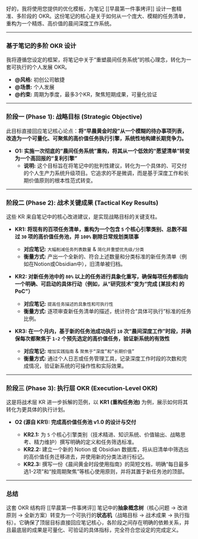 好的，我将使用您提供的优化模板，为笔记 [[早晨第一件事烤评]] 设计一套精准、多阶段的 OKR。这份笔记的核心是关于如何从一个庞大、模糊的任务清单，重构为一个精炼、高价值的晨间深度工作系统。

---

### **基于笔记的多阶 OKR 设计**

我将遵循您设定的框架，将笔记中关于“重塑晨间任务系统”的核心理念，转化为一套可执行的个人发展 OKR。

*   **@风格:** 初创公司敏捷
*   **@场景:** 个人发展
*   **@约束:** 周期为季度，最多3个KR，聚焦短期成果，可量化验证

---

### **阶段一 (Phase 1): 战略目标 (Strategic Objective)**

此目标直接回应笔记核心论点：**将“早晨黄金时段”从一个模糊的待办事项列表，改造为一个可量化、可聚焦的高价值任务执行引擎，系统性地构建长期竞争力。**

*   **O1: 实施一次彻底的“晨间任务系统”重构，将其从一个低效的“愿望清单”转变为一个高回报的“复利引擎”**
    *   **说明:** 这个目标旨在将笔记中的批判性建议，转化为一个具体的、可交付的个人生产力系统升级项目。它追求的不是微调，而是基于深度工作和长期价值原则的根本性范式转变。

---

### **阶段二 (Phase 2): 战术关键成果 (Tactical Key Results)**

这些 KR 来自笔记中的核心改进建议，是实现战略目标的关键支柱。

*   **KR1: 将现有的百项任务清单，重构为一个包含 `5` 个核心引擎类别、总数不超过 `30` 项的高价值任务池，并 `100%` 剔除日常规划类琐事**
    *   **对应笔记:** `大幅削减任务列表数量` & `简化并重塑优先级/分类`
    *   **衡量方式:** 产出一个全新的、符合上述数量和分类标准的新任务清单（例如在Notion或Obsidian中），旧清单被归档。

*   **KR2: 对新任务池中的 `80%` 以上的任务进行具象化重写，确保每项任务都指向一个明确、可启动的具体行动（例如，从“研究技术”变为“完成 [某技术] 的 PoC”）**
    *   **对应笔记:** `提高任务描述的具象性和可执行性`
    *   **衡量方式:** 逐项审查新任务清单的描述，统计符合“具体可执行”标准的任务比例。

*   **KR3: 在一个月内，基于新的任务池成功执行 `10` 次“晨间深度工作”时段，并确保每次都聚焦于 `1-2` 个预先选定的高价值任务，验证新系统的有效性**
    *   **对应笔记:** `增加实践指南` & `聚焦于“深度”和“长期价值”`
    *   **衡量方式:** 通过个人日志或任务管理工具，记录深度工作时段的次数和完成情况，验证新系统的可操作性和实际效果。

---

### **阶段三 (Phase 3): 执行层 OKR (Execution-Level OKR)**

这是将战术层 KR 进一步拆解的范例，以 **KR1 (重构任务池)** 为例，展示如何将其转化为更具体的执行计划。

*   **O2 (源自 KR1): 完成高价值任务池 v1.0 的设计与交付**

    *   **KR2.1:** 为 `5` 个核心引擎类别（技术精进、知识系统、价值输出、战略思考、精力维护）撰写明确的定义和任务筛选标准。
    *   **KR2.2:** 建立一个新的 Notion 或 Obsidian 数据库，将从旧清单中筛选出的高价值任务迁移进去，并使用新的分类法进行标记。
    *   **KR2.3:** 撰写一份《晨间黄金时段使用指南》的简短文档，明确“每日最多选1-2项”和“按周期聚焦”等核心使用原则，并将其置于新任务池的顶部。

---

### **总结**

这套 OKR 结构将 [[早晨第一件事烤评]] 笔记中的**抽象概念树**（核心问题 -> 改进原则 -> 全新方案）转变为一个可执行的**状态机**（战略目标 -> 战术成果 -> 执行指标）。它确保了顶层目标直接回应笔记核心，各阶段之间存在明确的依赖关系，并且最底层的成果是可量化、可验证的具体指标，完全符合您设定的完成定义。